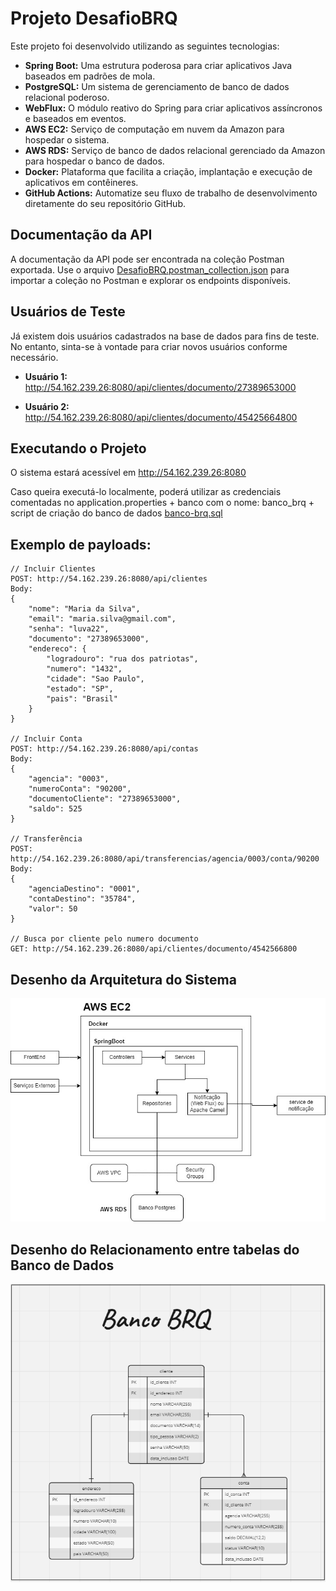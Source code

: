﻿# Projeto DesafioBRQ

Este projeto foi desenvolvido utilizando as seguintes tecnologias:

- **Spring Boot:** Uma estrutura poderosa para criar aplicativos Java baseados em padrões de mola.
- **PostgreSQL:** Um sistema de gerenciamento de banco de dados relacional poderoso.
- **WebFlux:** O módulo reativo do Spring para criar aplicativos assíncronos e baseados em eventos.
- **AWS EC2:** Serviço de computação em nuvem da Amazon para hospedar o sistema.
- **AWS RDS:** Serviço de banco de dados relacional gerenciado da Amazon para hospedar o banco de dados.
- **Docker:** Plataforma que facilita a criação, implantação e execução de aplicativos em contêineres.
- **GitHub Actions:** Automatize seu fluxo de trabalho de desenvolvimento diretamente do seu repositório GitHub.

## Documentação da API

A documentação da API pode ser encontrada na coleção Postman exportada. Use o arquivo [DesafioBRQ.postman_collection.json](DesafioBRQ.postman_collection.json) para importar a coleção no Postman e explorar os endpoints disponíveis.

## Usuários de Teste

Já existem dois usuários cadastrados na base de dados para fins de teste. No entanto, sinta-se à vontade para criar novos usuários conforme necessário.

- **Usuário 1:**
    http://54.162.239.26:8080/api/clientes/documento/27389653000

- **Usuário 2:**
    http://54.162.239.26:8080/api/clientes/documento/45425664800

## Executando o Projeto

O sistema estará acessível em http://54.162.239.26:8080

Caso queira executá-lo localmente, poderá utilizar as credenciais comentadas no application.properties + banco com o nome: banco_brq + script de criação do banco de dados [banco-brq.sql](banco-brq.sql) 


## Exemplo de payloads:
```
// Incluir Clientes
POST: http://54.162.239.26:8080/api/clientes
Body:
{
    "nome": "Maria da Silva",
    "email": "maria.silva@gmail.com",
    "senha": "luva22",
    "documento": "27389653000",
    "endereco": {
        "logradouro": "rua dos patriotas",
        "numero": "1432",
        "cidade": "Sao Paulo",
        "estado": "SP",
        "pais": "Brasil"
    }
}

// Incluir Conta
POST: http://54.162.239.26:8080/api/contas
Body:
{
    "agencia": "0003",
    "numeroConta": "90200",
    "documentoCliente": "27389653000",
    "saldo": 525
}

// Transferência
POST: http://54.162.239.26:8080/api/transferencias/agencia/0003/conta/90200
Body:
{
    "agenciaDestino": "0001",
    "contaDestino": "35784",
    "valor": 50
}

// Busca por cliente pelo numero documento
GET: http://54.162.239.26:8080/api/clientes/documento/4542566800
```

## Desenho da Arquitetura do Sistema

![Desenho de Arquitetura](desenho-arquitetura.jpg)


## Desenho do Relacionamento entre tabelas do Banco de Dados

![Desenho relacionamento](relacionamento-banco.png)
